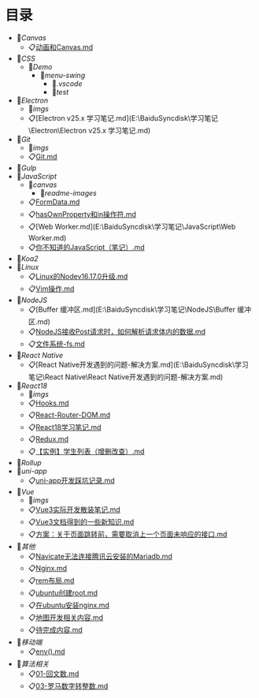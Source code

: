 # 目录
  - 📂*Canvas*
    - 📋[动画和Canvas.md](E:\BaiduSyncdisk\学习笔记\Canvas\动画和Canvas.md)
  - 📂*CSS*
    - 📂*Demo*
      - 📂*menu-swing*
        - 📂*.vscode*
        - 📂*test*
  - 📂*Electron*
    - 📂*imgs*
    - 📋[Electron v25.x 学习笔记.md](E:\BaiduSyncdisk\学习笔记\Electron\Electron v25.x 学习笔记.md)
  - 📂*Git*
    - 📂*imgs*
    - 📋[Git.md](E:\BaiduSyncdisk\学习笔记\Git\Git.md)
  - 📂*Gulp*
  - 📂*JavaScript*
    - 📂*canvas*
      - 📂*readme-images*
    - 📋[FormData.md](E:\BaiduSyncdisk\学习笔记\JavaScript\FormData.md)
    - 📋[hasOwnProperty和in操作符.md](E:\BaiduSyncdisk\学习笔记\JavaScript\hasOwnProperty和in操作符.md)
    - 📋[Web Worker.md](E:\BaiduSyncdisk\学习笔记\JavaScript\Web Worker.md)
    - 📋[你不知道的JavaScript（笔记）.md](E:\BaiduSyncdisk\学习笔记\JavaScript\你不知道的JavaScript（笔记）.md)
  - 📂*Koa2*
  - 📂*Linux*
    - 📋[Linux的Nodev16.17.0升级.md](E:\BaiduSyncdisk\学习笔记\Linux\Linux的Nodev16.17.0升级.md)
    - 📋[Vim操作.md](E:\BaiduSyncdisk\学习笔记\Linux\Vim操作.md)
  - 📂*NodeJS*
    - 📋[Buffer 缓冲区.md](E:\BaiduSyncdisk\学习笔记\NodeJS\Buffer 缓冲区.md)
    - 📋[NodeJS接收Post请求时，如何解析请求体内的数据.md](E:\BaiduSyncdisk\学习笔记\NodeJS\NodeJS接收Post请求时，如何解析请求体内的数据.md)
    - 📋[文件系统-fs.md](E:\BaiduSyncdisk\学习笔记\NodeJS\文件系统-fs.md)
  - 📂*React Native*
    - 📋[React Native开发遇到的问题-解决方案.md](E:\BaiduSyncdisk\学习笔记\React Native\React Native开发遇到的问题-解决方案.md)
  - 📂*React18*
    - 📂*imgs*
    - 📋[Hooks.md](E:\BaiduSyncdisk\学习笔记\React18\Hooks.md)
    - 📋[React-Router-DOM.md](E:\BaiduSyncdisk\学习笔记\React18\React-Router-DOM.md)
    - 📋[React18学习笔记.md](E:\BaiduSyncdisk\学习笔记\React18\React18学习笔记.md)
    - 📋[Redux.md](E:\BaiduSyncdisk\学习笔记\React18\Redux.md)
    - 📋[【实例】学生列表（增删改查）.md](E:\BaiduSyncdisk\学习笔记\React18\【实例】学生列表（增删改查）.md)
  - 📂*Rollup*
  - 📂*uni-app*
    - 📋[uni-app开发踩坑记录.md](E:\BaiduSyncdisk\学习笔记\uni-app\uni-app开发踩坑记录.md)
  - 📂*Vue*
    - 📂*imgs*
    - 📋[Vue3实际开发散装笔记.md](E:\BaiduSyncdisk\学习笔记\Vue\Vue3实际开发散装笔记.md)
    - 📋[Vue3文档得到的一些新知识.md](E:\BaiduSyncdisk\学习笔记\Vue\Vue3文档得到的一些新知识.md)
    - 📋[方案：关于页面跳转前，需要取消上一个页面未响应的接口.md](E:\BaiduSyncdisk\学习笔记\Vue\方案：关于页面跳转前，需要取消上一个页面未响应的接口.md)
  - 📂*其他*
    - 📋[Navicate无法连接腾讯云安装的Mariadb.md](E:\BaiduSyncdisk\学习笔记\其他\Navicate无法连接腾讯云安装的Mariadb.md)
    - 📋[Nginx.md](E:\BaiduSyncdisk\学习笔记\其他\Nginx.md)
    - 📋[rem布局.md](E:\BaiduSyncdisk\学习笔记\其他\rem布局.md)
    - 📋[ubuntu创建root.md](E:\BaiduSyncdisk\学习笔记\其他\ubuntu创建root.md)
    - 📋[在ubuntu安装nginx.md](E:\BaiduSyncdisk\学习笔记\其他\在ubuntu安装nginx.md)
    - 📋[地图开发相关内容.md](E:\BaiduSyncdisk\学习笔记\其他\地图开发相关内容.md)
    - 📋[待完成内容.md](E:\BaiduSyncdisk\学习笔记\其他\待完成内容.md)
  - 📂*移动端*
    - 📋[env().md](E:\BaiduSyncdisk\学习笔记\移动端\env().md)
  - 📂*算法相关*
    - 📋[01-回文数.md](E:\BaiduSyncdisk\学习笔记\算法相关\01-回文数.md)
    - 📋[03-罗马数字转整数.md](E:\BaiduSyncdisk\学习笔记\算法相关\03-罗马数字转整数.md)